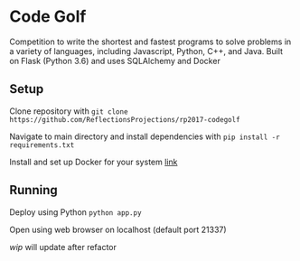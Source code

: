 # Code Golf
Competition to write the shortest and fastest programs to solve problems in a variety of languages, including Javascript, Python, C++, and Java. Built on Flask (Python 3.6) and uses SQLAlchemy and Docker

## Setup
Clone repository with 
```git clone https://github.com/ReflectionsProjections/rp2017-codegolf```

Navigate to main directory and install dependencies with
```pip install -r requirements.txt```

Install and set up Docker for your system [link](https://docs.docker.com/engine/installation/#supported-platforms)


## Running
Deploy using Python
```python app.py```

Open using web browser on localhost (default port 21337)

*wip* will update after refactor
